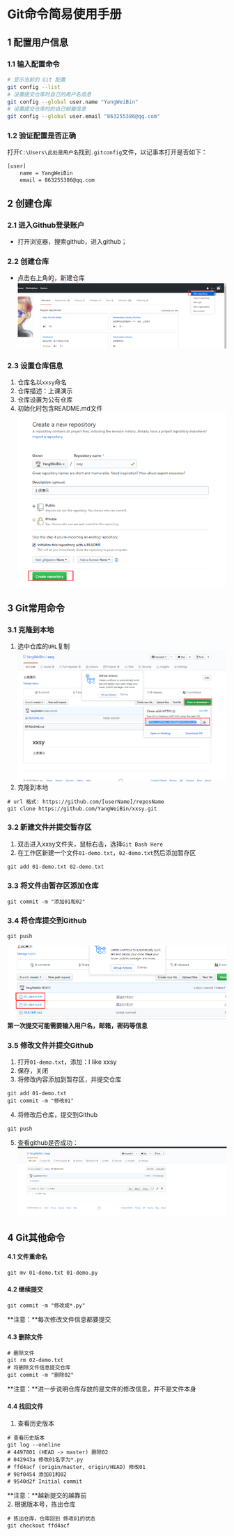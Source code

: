 # Git命令简易使用手册  
## 1 配置用户信息           
### 1.1 输入配置命令          
```bash
# 显示当前的 Git 配置
git config --list
# 设置提交仓库时自己的用户名信息
git config --global user.name "YangWeiBin" 
# 设置提交仓库时的自己邮箱信息
git config --global user.email "863255386@qq.com"
```
### 1.2 验证配置是否正确          
打开`C:\Users\此处是用户名`找到`.gitconfig`文件，以记事本打开是否如下：
```
[user]
	name = YangWeiBin
	email = 863255386@qq.com
```

## 2 创建仓库   
### 2.1 进入Github登录账户    
- 打开浏览器，搜索github，进入github；   
### 2.2 创建仓库    
- 点击右上角的，新建仓库    
![09-1](./img/09-1.png)    
### 2.3 设置仓库信息  
1. 仓库名以`xxsy`命名   
2. 仓库描述：上课演示     
3. 仓库设置为公有仓库    
4. 初始化时包含README.md文件   
![09-2](./img/09-2.png)     

## 3 Git常用命令   
### 3.1 克隆到本地    
1. 选中仓库的`URL`复制   
![09-3](./img/09-3.png)     
2. 克隆到本地   
```shell
# url 格式: https://github.com/[userName]/reposName
git clone https://github.com/YangWeiBin/xxsy.git   
```
### 3.2 新建文件并提交暂存区        
1. 双击进入xxsy文件夹，鼠标右击，选择`Git Bash Here`    
2. 在工作区新建一个文件`01-demo.txt`，`02-demo.txt`然后添加暂存区    
```shell
git add 01-demo.txt 02-demo.txt
```
### 3.3 将文件由暂存区添加仓库       
```shell
git commit -m "添加01和02"
```
### 3.4 将仓库提交到Github       
```shell
git push
```
![09-5](./img/09-5.png)    
**第一次提交可能需要输入用户名，邮箱，密码等信息**    
### 3.5 修改文件并提交Github     
1. 打开`01-demo.txt`，添加：I like xxsy     
2. 保存，关闭     
3. 将修改内容添加到暂存区，并提交仓库    
```
git add 01-demo.txt
git commit -m "修改01"
```
4. 将修改后仓库，提交到Github   
```
git push
```
5. 查看github是否成功：    
![09-4](./img/09-4.png)     

## 4 Git其他命令   

#### 4.1 文件重命名      
```shell
git mv 01-demo.txt 01-demo.py 
```
#### 4.2 继续提交   
```shell
git commit -m "修改成*.py"
```
**注意：**每次修改文件信息都要提交

#### 4.3 删除文件   
```shell
# 删除文件
git rm 02-demo.txt
# 将删除文件信息提交仓库  
git commit -m "删除02"
```
**注意：**进一步说明仓库存放的是文件的修改信息，并不是文件本身  

#### 4.4 找回文件   
1. 查看历史版本   
```shell
# 查看历史版本  
git log --oneline
# 4497801 (HEAD -> master) 删除02
# 042943a 修改01名字为*.py
# ffd4acf (origin/master, origin/HEAD) 修改01
# 98f0454 添加01和02
# 9540d2f Initial commit
```
**注意：**越新提交的越靠前   
2. 根据版本号，拣出仓库   
```shell
# 拣出仓库，仓库回到 修改01的状态
git checkout ffd4acf
```



